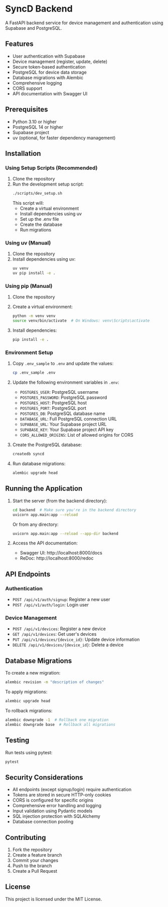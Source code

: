 # SyncD Backend

A FastAPI backend service for device management and authentication using Supabase and PostgreSQL.

## Features

- User authentication with Supabase
- Device management (register, update, delete)
- Secure token-based authentication
- PostgreSQL for device data storage
- Database migrations with Alembic
- Comprehensive logging
- CORS support
- API documentation with Swagger UI

## Prerequisites

- Python 3.10 or higher
- PostgreSQL 14 or higher
- Supabase project
- uv (optional, for faster dependency management)

## Installation

### Using Setup Scripts (Recommended)

1. Clone the repository
2. Run the development setup script:
   ```bash
   ./scripts/dev_setup.sh
   ```
   This script will:
   - Create a virtual environment
   - Install dependencies using uv
   - Set up the .env file
   - Create the database
   - Run migrations

### Using uv (Manual)

1. Clone the repository
2. Install dependencies using uv:
   ```bash
   uv venv
   uv pip install -e .
   ```

### Using pip (Manual)

1. Clone the repository
2. Create a virtual environment:
   ```bash
   python -m venv venv
   source venv/bin/activate  # On Windows: venv\Scripts\activate
   ```

3. Install dependencies:
   ```bash
   pip install -e .
   ```

### Environment Setup

1. Copy `.env_sample` to `.env` and update the values:
   ```bash
   cp .env_sample .env
   ```

2. Update the following environment variables in `.env`:
   - `POSTGRES_USER`: PostgreSQL username
   - `POSTGRES_PASSWORD`: PostgreSQL password
   - `POSTGRES_HOST`: PostgreSQL host
   - `POSTGRES_PORT`: PostgreSQL port
   - `POSTGRES_DB`: PostgreSQL database name
   - `DATABASE_URL`: Full PostgreSQL connection URL
   - `SUPABASE_URL`: Your Supabase project URL
   - `SUPABASE_KEY`: Your Supabase project API key
   - `CORS_ALLOWED_ORIGINS`: List of allowed origins for CORS

3. Create the PostgreSQL database:
   ```bash
   createdb syncd
   ```

4. Run database migrations:
   ```bash
   alembic upgrade head
   ```

## Running the Application

1. Start the server (from the backend directory):
   ```bash
   cd backend  # Make sure you're in the backend directory
   uvicorn app.main:app --reload
   ```
   Or from any directory:
   ```bash
   uvicorn app.main:app --reload --app-dir backend
   ```

2. Access the API documentation:
   - Swagger UI: http://localhost:8000/docs
   - ReDoc: http://localhost:8000/redoc

## API Endpoints

### Authentication
- `POST /api/v1/auth/signup`: Register a new user
- `POST /api/v1/auth/login`: Login user

### Device Management
- `POST /api/v1/devices`: Register a new device
- `GET /api/v1/devices`: Get user's devices
- `PUT /api/v1/devices/{device_id}`: Update device information
- `DELETE /api/v1/devices/{device_id}`: Delete a device

## Database Migrations

To create a new migration:
```bash
alembic revision -m "description of changes"
```

To apply migrations:
```bash
alembic upgrade head
```

To rollback migrations:
```bash
alembic downgrade -1  # Rollback one migration
alembic downgrade base  # Rollback all migrations
```

## Testing

Run tests using pytest:
```bash
pytest
```

## Security Considerations

- All endpoints (except signup/login) require authentication
- Tokens are stored in secure HTTP-only cookies
- CORS is configured for specific origins
- Comprehensive error handling and logging
- Input validation using Pydantic models
- SQL injection protection with SQLAlchemy
- Database connection pooling

## Contributing

1. Fork the repository
2. Create a feature branch
3. Commit your changes
4. Push to the branch
5. Create a Pull Request

## License

This project is licensed under the MIT License.